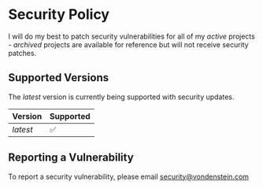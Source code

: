 # Security Policy

I will do my best to patch security vulnerabilities for all of my _active_ projects - _archived_ projects are available for reference but will not receive security patches.

## Supported Versions

The _latest_ version is currently being supported with security updates.

| Version | Supported          |
| ------- | ------------------ |
| _latest_   | :white_check_mark: |

## Reporting a Vulnerability

To report a security vulnerability, please email security@vondenstein.com